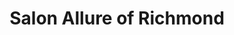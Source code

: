 ---
title: "Salon Allure of Richmond"
url: /richmond-city/salon-allure-of-richmond/
shop: hairdresser
---